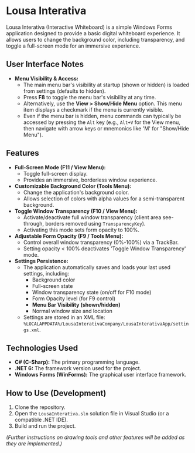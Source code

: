 # Lousa Interativa

Lousa Interativa (Interactive Whiteboard) is a simple Windows Forms application designed to provide a basic digital whiteboard experience. It allows users to change the background color, including transparency, and toggle a full-screen mode for an immersive experience.

## User Interface Notes
-   **Menu Visibility & Access:**
    -   The main menu bar's visibility at startup (shown or hidden) is loaded from settings (defaults to hidden).
    -   Press **F8** to toggle the menu bar's visibility at any time.
    -   Alternatively, use the **View > Show/Hide Menu** option. This menu item displays a checkmark if the menu is currently visible.
    -   Even if the menu bar is hidden, menu commands can typically be accessed by pressing the `Alt` key (e.g., `Alt+V` for the View menu, then navigate with arrow keys or mnemonics like 'M' for "Show/Hide Menu").

## Features

-   **Full-Screen Mode (F11 / View Menu):**
    -   Toggle full-screen display.
    -   Provides an immersive, borderless window experience.
-   **Customizable Background Color (Tools Menu):**
    -   Change the application's background color.
    -   Allows selection of colors with alpha values for a semi-transparent background.
-   **Toggle Window Transparency (F10 / View Menu):**
    -   Activate/deactivate full window transparency (client area see-through, borders removed using `TransparencyKey`).
    -   Activating this mode sets form opacity to 100%.
-   **Adjustable Form Opacity (F9 / Tools Menu):**
    -   Control overall window transparency (0%-100%) via a TrackBar.
    -   Setting opacity < 100% deactivates 'Toggle Window Transparency' mode.
-   **Settings Persistence:**
    -   The application automatically saves and loads your last used settings, including:
        -   Background color
        -   Full-screen state
        -   Window transparency state (on/off for F10 mode)
        -   Form Opacity level (for F9 control)
        -   **Menu Bar Visibility (shown/hidden)**
        -   Normal window size and location
    -   Settings are stored in an XML file: `%LOCALAPPDATA%/LousaInterativaCompany/LousaInterativaApp/settings.xml`.

## Technologies Used

-   **C# (C-Sharp):** The primary programming language.
-   **.NET 6:** The framework version used for the project.
-   **Windows Forms (WinForms):** The graphical user interface framework.

## How to Use (Development)

1.  Clone the repository.
2.  Open the `LousaInterativa.sln` solution file in Visual Studio (or a compatible .NET IDE).
3.  Build and run the project.

*(Further instructions on drawing tools and other features will be added as they are implemented.)*
